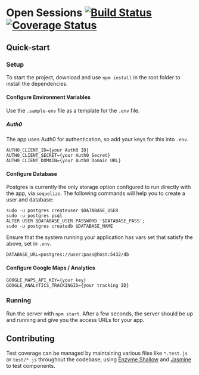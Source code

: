 # Open Sessions [![Build Status](https://travis-ci.org/opensessions/opensessions.svg?branch=master)](https://travis-ci.org/opensessions/opensessions) [![Coverage Status](https://coveralls.io/repos/github/opensessions/opensessions/badge.svg?branch=master)](https://coveralls.io/github/opensessions/opensessions?branch=master)

## Quick-start 

### Setup
To start the project, download and use `npm install` in the root folder to install the dependencies.
#### Configure Environment Variables
Use the `.sample-env` file as a template for the `.env` file.
##### Auth0
The app uses Auth0 for authentication, so add your keys for this into `.env`.

    AUTH0_CLIENT_ID={your Auth0 ID}
    AUTH0_CLIENT_SECRET={your Auth0 Secret}
    AUTH0_CLIENT_DOMAIN={your Auth0 Domain URL}

#### Configure Database
Postgres is currently the only storage option configured to run directly with the app, via `sequelize`. The following commands will help you to create a user and database:

    sudo -u postgres createuser $DATABASE_USER
    sudo -u postgres psql
    ALTER USER $DATABASE_USER PASSWORD '$DATABASE_PASS';
    sudo -u postgres createdb $DATABASE_NAME

Ensure that the system running your application has vars set that satisfy the above, set in `.env`.

    DATABASE_URL=postgres://user:pass@host:5432/db

#### Configure Google Maps / Analytics

    GOOGLE_MAPS_API_KEY={your key}
    GOOGLE_ANALYTICS_TRACKINGID={your tracking ID}

### Running
Run the server with `npm start`. After a few seconds, the server should be up and running and give you the access URLs for your app.

## Contributing
Test coverage can be managed by maintaining various files like `*.test.js` or `test/*.js` throughout the codebase, using [Enzyme Shallow](https://github.com/airbnb/enzyme/blob/master/docs/api/shallow.md) and [Jasmine](http://jsfiddle.net/lucassus/4DrrW/) to test components.
